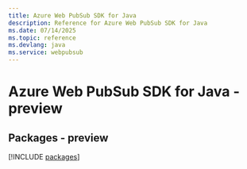 ```yaml
---
title: Azure Web PubSub SDK for Java
description: Reference for Azure Web PubSub SDK for Java
ms.date: 07/14/2025
ms.topic: reference
ms.devlang: java
ms.service: webpubsub
---
```

# Azure Web PubSub SDK for Java - preview
## Packages - preview
[!INCLUDE [packages](web-pubsub-index.md)]